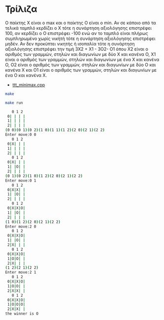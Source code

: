 # Τρίλιζα

Ο παίκτης Χ είναι ο max και ο παίκτης Ο είναι ο min. Αν σε κάποιο από τα τελικά ταμπλό κερδίζει ο Χ τότε η συνάρτηση αξιολόγησης επιστρέφει 100, αν κερδίζει ο Ο επιστρέφει -100 ενώ αν το ταμπλό είναι πλήρως συμπληρωμένο χωρίς νικήτή τότε η συνάρτηση αξιολόγησης επιστρέφει μηδέν. Αν δεν προκύπτει νικητής ή ισοπαλία τότε η συνάρτηση αξιολόγησης επιστρέφει την τιμή 3Χ2 + Χ1 - 3Ο2- Ο1 όπου Χ2 είναι ο αριθμός των γραμμών, στηλών και διαγωνίων με δύο Χ και κανένα Ο, Χ1 είναι ο αριθμός των γραμμών, στηλών και διαγωνίων με ένα Χ και κανένα Ο, Ο2 είναι ο αριθμός των γραμμών, στηλών και διαγωνίων με δύο Ο και κανένα Χ και Ο1 είναι ο αριθμός των γραμμών, στηλών και διαγωνίων με ένα Ο και κανένα Χ.

* [ttt_minimax.cpp](ttt_minimax.cpp)

```bash
make

make run

   0 1 2                                       
 0| | | |                                      
 1| | | |                                      
 2| | | |                                      
(0 0)(0 1)(0 2)(1 0)(1 1)(1 2)(2 0)(2 1)(2 2)  
Enter move:0 0                                 
   0 1 2                                       
 0|X| | |                                      
 1| | | |                                      
 2| | | |                                      
   0 1 2                                       
 0|X| | |                                      
 1| |O| |                                      
 2| | | |                                      
(0 1)(0 2)(1 0)(1 2)(2 0)(2 1)(2 2)            
Enter move:0 1                                 
   0 1 2                                       
 0|X|X| |                                      
 1| |O| |                                      
 2| | | |                                      
   0 1 2                                       
 0|X|X|O|                                      
 1| |O| |                                      
 2| | | |                                      
(1 0)(1 2)(2 0)(2 1)(2 2)                      
Enter move:2 0                                 
   0 1 2                                       
 0|X|X|O|                                      
 1| |O| |                                      
 2|X| | |                                      
   0 1 2                                       
 0|X|X|O|                                      
 1|O|O| |                                      
 2|X| | |                                      
(1 2)(2 1)(2 2)                                
Enter move:2 1                                 
   0 1 2                                       
 0|X|X|O|                                      
 1|O|O| |                                      
 2|X|X| |                                      
   0 1 2                                       
 0|X|X|O|                                      
 1|O|O|O|                                      
 2|X|X| |                                      
the winner is O                                
```
